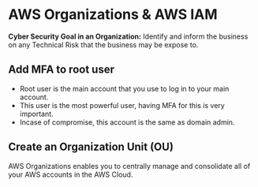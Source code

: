 # AWS Organizations & AWS IAM

**Cyber Security Goal in an Organization:** Identify and inform the business on any Technical Risk that the business may be expose to.

## Add MFA to root user

- Root user is the main account that you use to log in to your main account.
- This user is the most powerful user, having MFA for this is very important.
- Incase of compromise, this account is the same as domain admin.

## Create an Organization Unit (OU)

AWS Organizations enables you to centrally manage and consolidate all of your AWS accounts in the AWS Cloud.

